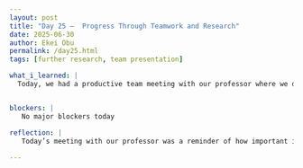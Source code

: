 ```yaml
---
layout: post
title: "Day 25 –  Progress Through Teamwork and Research"
date: 2025-06-30
author: Ekei Obu 
permalink: /day25.html
tags: [further research, team presentation]

what_i_learned: |
  Today, we had a productive team meeting with our professor where we discussed the next steps for our research project. The conversation helped clarify our goals and align our focus as a team. After the meeting, I dedicated    more time to research and made meaningful additions to my section of the research paper. Each step brings us closer to building a solid and impactful project.


blockers: |
   No major blockers today

reflection: |
   Today’s meeting with our professor was a reminder of how important it is to stay aligned as a team. Talking through our next steps helped me see the bigger picture and where my individual contributions fit in. After the       meeting, I felt more focused and motivated to continue my research. Adding new insights to my section of the paper made me realize how much progress I’ve made, and how every small piece of work is building toward             something greater.
   
---
```

